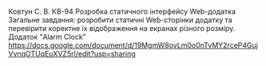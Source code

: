 
Ковтун С. В. 
КВ-94 
Розробка статичного інтерфейсу Web-додатка
Загальне завдання: розробити статичні Web-сторінки додатку та перевірити коректне їх відображення на екранах різного розміру.
Додаток “Alarm Clock”
https://docs.google.com/document/d/19MgmW8oyLm0o0nTvMY2rceP4GujVvnqOTUqEuXVZ5rI/edit?usp=sharing
